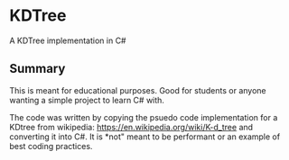 # KDTree
A KDTree implementation in C#


## Summary
This is meant for educational purposes. Good for students or anyone wanting a simple project to learn C# with.

The code was written by copying the psuedo code implementation for a KDtree from wikipedia: https://en.wikipedia.org/wiki/K-d_tree and converting it into C#. It is *not" meant to be performant or an example of best coding practices.
